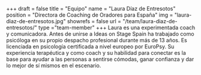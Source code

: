 +++
draft		= false
title		= "Equipo"
name		= "Laura Díaz de Entresotos"
position 	= "Directora de Coaching de Oradores para España"
img			= "laura-diaz-de-entresotos.jpg"
showrefs	= false
url			= "/team/laura-diaz-de-entresotos/"
type		="team-member"
+++
Laura es una experimentada coach y comunicadora. Antes de unirse a Ideas on Stage Spain ha trabajado como psicóloga en su propio despacho profesional durante más de 13 años. Es licenciada en psicología certificada a nivel europeo por EuroPsy. Su experiencia terapéutica y como coach y su habilidad para conectar es la base para ayudar a las personas a sentirse cómodas, ganar confianza y dar lo mejor de sí mismos en el escenario.